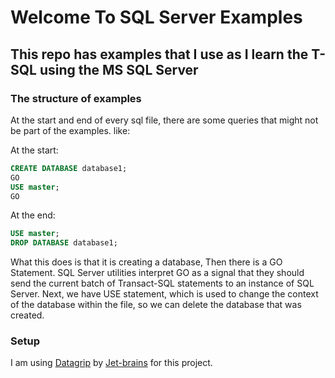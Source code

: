 # Welcome To SQL Server Examples

## This repo has examples that I use as I learn the T-SQL using the MS SQL Server

### The structure of examples

At the start and end of every sql file, there are some queries that might not be part
of the examples. like:

At the start:

```sql
CREATE DATABASE database1;
GO
USE master;
GO
```

At the end:

```sql
USE master;
DROP DATABASE database1;
```

What this does is that it is creating a database,
Then there is a GO Statement. SQL Server utilities interpret GO as a signal that they
should send the current batch of Transact-SQL statements to an instance of SQL Server.
Next, we have USE statement, which is used to change the context of the database within
the file, so we can delete the database that was created.

### Setup

I am using [Datagrip](https://www.jetbrains.com/datagrip/) by [Jet-brains](https://www.jetbrains.com/) for this project.

